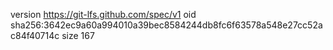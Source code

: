 version https://git-lfs.github.com/spec/v1
oid sha256:3642ec9a60a994010a39bec8584244db8fc6f63578a548e27cc52ac84f40714c
size 167
